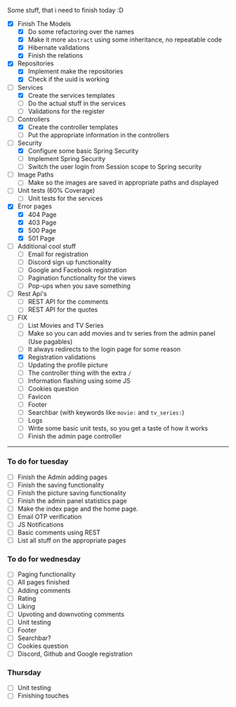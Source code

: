 Some stuff, that i need to finish today :D
- [X] Finish The Models
  - [X] Do some refactoring over the names
  - [X] Make it more `abstract` using some inheritance, no repeatable code
  - [X] Hibernate validations
  - [X] Finish the relations
- [X] Repositories
  - [X] Implement make the repositories
  - [X] Check if the uuid is working
- [ ] Services
  - [X] Create the services templates
  - [ ] Do the actual stuff in the services
  - [ ] Validations for the register
- [ ] Controllers
  - [X] Create the controller templates
  - [ ] Put the appropriate information in the controllers
- [ ] Security
  - [X] Configure some basic Spring Security 
  - [ ] Implement Spring Security
  - [ ] Switch the user login from Session scope to Spring security
- [ ] Image Paths
  - [ ] Make so the images are saved in appropriate paths and displayed 
- [ ] Unit tests (60% Coverage)
  - [ ] Unit tests for the services
- [X] Error pages
  - [X] 404 Page
  - [X] 403 Page
  - [X] 500 Page
  - [X] 501 Page
- [ ] Additional cool stuff
  - [ ] Email for registration
  - [ ] Discord sign up functionality
  - [ ] Google and Facebook registration
  - [ ] Pagination functionality for the views
  - [ ] Pop-ups when you save something
- [ ] Rest Api's
  - [ ] REST API for the comments
  - [ ] REST API for the quotes
- [ ] FIX
  - [ ] List Movies and TV Series
  - [ ] Make so you can add movies and tv series from the admin panel (Use pagables)
  - [ ] It always redirects to the login page for some reason
  - [X] Registration validations
  - [ ] Updating the profile picture
  - [ ] The controller thing with the extra `/`
  - [ ] Information flashing using some JS
  - [ ] Cookies question
  - [ ] Favicon
  - [ ] Footer
  - [ ] Searchbar (with keywords like `movie:` and `tv_series:`)
  - [ ] Logs 
  - [ ] Write some basic unit tests, so you get a taste of how it works
  - [ ] Finish the admin page controller 
----
### To do for tuesday
- [ ] Finish the Admin adding pages
- [ ] Finish the saving functionality
- [ ] Finish the picture saving functionality
- [ ] Finish the admin panel statistics page
- [ ] Make the index page and the home page.
- [ ] Email OTP verification
- [ ] JS Notifications
- [ ] Basic comments using REST
- [ ] List all stuff on the appropriate pages

### To do for wednesday
- [ ] Paging functionality
- [ ] All pages finished
- [ ] Adding comments
- [ ] Rating
- [ ] Liking
- [ ] Upvoting and downvoting comments
- [ ] Unit testing
- [ ] Footer
- [ ] Searchbar?
- [ ] Cookies question
- [ ] Discord, Github and Google registration

### Thursday
- [ ] Unit testing
- [ ] Finishing touches